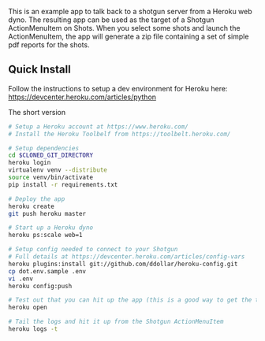 This is an example app to talk back to a shotgun server from a Heroku web dyno.
The resulting app can be used as the target of a Shotgun ActionMenuItem on Shots.
When you select some shots and launch the ActionMenuItem, the app will generate
a zip file containing a set of simple pdf reports for the shots.

Quick Install
-------------
Follow the instructions to setup a dev environment for Heroku here:
https://devcenter.heroku.com/articles/python

The short version
```bash
# Setup a Heroku account at https://www.heroku.com/
# Install the Heroku Toolbelf from https://toolbelt.heroku.com/

# Setup dependencies
cd $CLONED_GIT_DIRECTORY
heroku login
virtualenv venv --distribute
source venv/bin/activate
pip install -r requirements.txt

# Deploy the app
heroku create
git push heroku master

# Start up a Heroku dyno
heroku ps:scale web=1

# Setup config needed to connect to your Shotgun
# Full details at https://devcenter.heroku.com/articles/config-vars
heroku plugins:install git://github.com/ddollar/heroku-config.git
cp dot.env.sample .env
vi .env
heroku config:push

# Test out that you can hit up the app (this is a good way to get the target url)
heroku open

# Tail the logs and hit it up from the Shotgun ActionMenuItem
heroku logs -t
```
